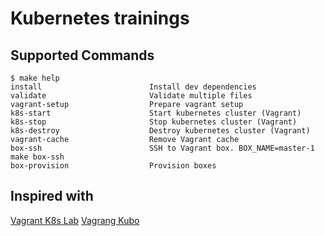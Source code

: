 # Kubernetes trainings

## Supported Commands

<!-- START makefile-doc -->
```
$ make help 
install                        Install dev dependencies
validate                       Validate multiple files
vagrant-setup                  Prepare vagrant setup
k8s-start                      Start kubernetes cluster (Vagrant)
k8s-stop                       Stop kubernetes cluster (Vagrant)
k8s-destroy                    Destroy kubernetes cluster (Vagrant)
vagrant-cache                  Remove Vagrant cache
box-ssh                        SSH to Vagrant box. BOX_NAME=master-1 make box-ssh
box-provision                  Provision boxes 
```
<!-- END makefile-doc -->

## Inspired with

[Vagrant K8s Lab](https://github.com/xbernpa/vagrant-kubernetes-lab)
[Vagrang Kubo](https://github.com/rgl/kubernetes-ubuntu-vagrant)